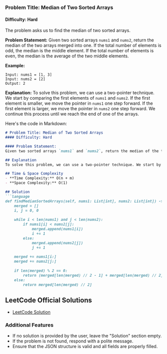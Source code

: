 ### Problem Title: Median of Two Sorted Arrays
#### Difficulty: Hard

The problem asks us to find the median of two sorted arrays.

**Problem Statement:**
Given two sorted arrays `nums1` and `nums2`, return the median of the two arrays merged into one. If the total number of elements is odd, the median is the middle element. If the total number of elements is even, the median is the average of the two middle elements.

**Example:**
```
Input: nums1 = [1, 3]
Input: nums2 = [2]
Output: 2
```
**Explanation:**
To solve this problem, we can use a two-pointer technique. We start by comparing the first elements of `nums1` and `nums2`. If the first element is smaller, we move the pointer in `nums1` one step forward. If the first element is larger, we move the pointer in `nums2` one step forward. We continue this process until we reach the end of one of the arrays.

Here's the code in Markdown:

```md
# Problem Title: Median of Two Sorted Arrays
#### Difficulty: Hard

#### Problem Statement:
Given two sorted arrays `nums1` and `nums2`, return the median of the two arrays merged into one. If the total number of elements is odd, the median is the middle element. If the total number of elements is even, the median is the average of the two middle elements.

## Explanation
To solve this problem, we can use a two-pointer technique. We start by comparing the first elements of `nums1` and `nums2`. If the first element is smaller, we move the pointer in `nums1` one step forward. If the first element is larger, we move the pointer in `nums2` one step forward. We continue this process until we reach the end of one of the arrays.

## Time & Space Complexity
- **Time Complexity:** O(n + m)
- **Space Complexity:** O(1)

## Solution
```language
def findMedianSortedArrays(self, nums1: List[int], nums2: List[int]) -> float:
    merged = []
    i, j = 0, 0
    
    while i < len(nums1) and j < len(nums2):
        if nums1[i] < nums2[j]:
            merged.append(nums1[i])
            i += 1
        else:
            merged.append(nums2[j])
            j += 1
            
    merged += nums1[i:]
    merged += nums2[j:]
    
    if len(merged) % 2 == 0:
        return (merged[len(merged) // 2 - 1] + merged[len(merged) // 2]) / 2
    else:
        return merged[len(merged) // 2]
```
## LeetCode Official Solutions
- [LeetCode Solution](https://leetcode.com/problems/median-of-two-sorted-arrays/)

### Additional Features

- If no solution is provided by the user, leave the "Solution" section empty.
- If the problem is not found, respond with a polite message.
- Ensure that the JSON structure is valid and all fields are properly filled.